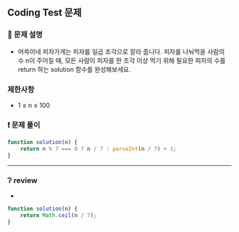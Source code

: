 ## Coding Test 문제

### 📌 문제 설명

- 머쓱이네 피자가게는 피자를 일곱 조각으로 잘라 줍니다. 피자를 나눠먹을 사람의 수 n이 주어질 때, 모든 사람이 피자를 한 조각 이상 먹기 위해 필요한 피자의 수를 return 하는 solution 함수를 완성해보세요.

### 제한사항

- 1 ≤ n ≤ 100

### ❗ 문제 풀이

```javascript
function solution(n) {
	return n % 7 === 0 ? n / 7 : parseInt(n / 7) + 1;
}
```

---

### ❔ review

-

```javascript
function solution(n) {
	return Math.ceil(n / 7);
}
```
